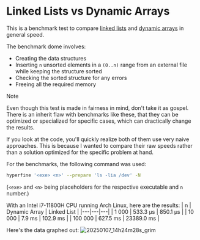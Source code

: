 # Linked Lists vs Dynamic Arrays

This is a benchmark test to compare [linked lists](https://en.wikipedia.org/wiki/Linked_list) and [dynamic arrays](https://en.wikipedia.org/wiki/Dynamic_array) in general speed.

The benchmark dome involves:
- Creating the data structures
- Inserting `n` unsorted elements in a `(0..n)` range from an external file while keeping the structure sorted
- Checking the sorted structure for any errors
- Freeing all the required memory

> [!NOTE]
> Even though this test is made in fairness in mind, don't take it as gospel. There is an inherit flaw with benchmarks like these, that they can be optimized or specialized for specific cases, which can dractically change the results.

If you look at the code, you'll quickly realize both of them use very naive approaches. This is because I wanted to compare their raw speeds rather than a solution optimized for the specific problem at hand.

For the benchmarks, the following command was used:
```bash
hyperfine '<exe> <n>' --prepare 'ls -lia /dev' -N
```
(`<exe>` and `<n>` being placeholders for the respective executable and `n` number.)

With an Intel i7-11800H CPU running Arch Linux, here are the results:
| n | Dynamic Array | Linked List |
|---|---|---|
| 1 000 | 533.3 µs | 850.1 µs |
| 10 000 | 7.9 ms | 102.9 ms |
| 100 000 | 627.5 ms | 23389.0 ms | 

Here's the data graphed out:
![20250107_14h24m28s_grim](https://github.com/user-attachments/assets/99ed6574-cc53-44e0-866f-72bc38a195fe)


